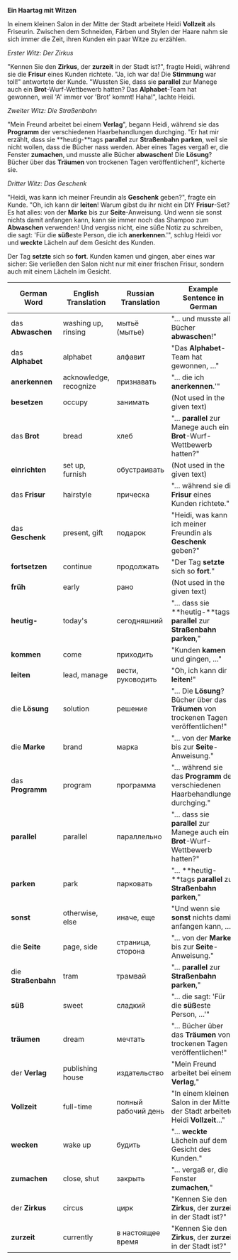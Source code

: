 **Ein Haartag mit Witzen**

In einem kleinen Salon in der Mitte der Stadt arbeitete Heidi **Vollzeit** als Friseurin. Zwischen dem Schneiden, Färben und Stylen der Haare nahm sie sich immer die Zeit, ihren Kunden ein paar Witze zu erzählen.

*Erster Witz: Der Zirkus*

"Kennen Sie den **Zirkus**, der **zurzeit** in der Stadt ist?", fragte Heidi, während sie die **Frisur** eines Kunden richtete. "Ja, ich war da! Die **Stimmung** war toll!" antwortete der Kunde. "Wussten Sie, dass sie **parallel** zur Manege auch ein **Brot**-Wurf-Wettbewerb hatten? Das **Alphabet**-Team hat gewonnen, weil 'A' immer vor 'Brot' kommt! Haha!", lachte Heidi.

*Zweiter Witz: Die Straßenbahn*

"Mein Freund arbeitet bei einem **Verlag**", begann Heidi, während sie das **Programm** der verschiedenen Haarbehandlungen durchging. "Er hat mir erzählt, dass sie **heutig-**tags **parallel** zur **Straßenbahn** **parken**, weil sie nicht wollen, dass die Bücher nass werden. Aber eines Tages vergaß er, die Fenster **zumachen**, und musste alle Bücher **abwaschen**! Die **Lösung**? Bücher über das **Träumen** von trockenen Tagen veröffentlichen!", kicherte sie.

*Dritter Witz: Das Geschenk*

"Heidi, was kann ich meiner Freundin als **Geschenk** geben?", fragte ein Kunde. "Oh, ich kann dir **leiten**! Warum gibst du ihr nicht ein DIY **Frisur**-Set? Es hat alles: von der **Marke** bis zur **Seite**-Anweisung. Und wenn sie sonst nichts damit anfangen kann, kann sie immer noch das Shampoo zum **Abwaschen** verwenden! Und vergiss nicht, eine süße Notiz zu schreiben, die sagt: 'Für die **süß**este Person, die ich **anerkennen**.'", schlug Heidi vor und **weckte** Lächeln auf dem Gesicht des Kunden.

Der Tag **setzte** sich so **fort**. Kunden kamen und gingen, aber eines war sicher: Sie verließen den Salon nicht nur mit einer frischen Frisur, sondern auch mit einem Lächeln im Gesicht.

| German Word          | English Translation     | Russian Translation    | Example Sentence in German                                                   |
|----------------------|-------------------------|------------------------|------------------------------------------------------------------------------|
| das **Abwaschen**    | washing up, rinsing     | мытьё (мытье)          | "… und musste alle Bücher **abwaschen**!"                                   |
| das **Alphabet**     | alphabet                | алфавит                | "Das **Alphabet**-Team hat gewonnen, …"                                     |
| **anerkennen**       | acknowledge, recognize  | признавать             | "… die ich **anerkennen**.'"                                                |
| **besetzen**         | occupy                  | занимать               | (Not used in the given text)                                                 |
| das **Brot**         | bread                   | хлеб                   | "… **parallel** zur Manege auch ein **Brot**-Wurf-Wettbewerb hatten?"        |
| **einrichten**       | set up, furnish         | обустраивать           | (Not used in the given text)                                                 |
| das **Frisur**       | hairstyle               | прическа               | "… während sie die **Frisur** eines Kunden richtete."                        |
| das **Geschenk**     | present, gift           | подарок                | "Heidi, was kann ich meiner Freundin als **Geschenk** geben?"               |
| **fortsetzen**       | continue                | продолжать             | "Der Tag **setzte** sich so **fort**."                                      |
| **früh**             | early                   | рано                   | (Not used in the given text)                                                 |
| **heutig-**          | today's                 | сегодняшний            | "… dass sie **heutig-**tags **parallel** zur **Straßenbahn** **parken**,"    |
| **kommen**           | come                    | приходить              | "Kunden **kamen** und gingen, …"                                            |
| **leiten**           | lead, manage            | вести, руководить      | "Oh, ich kann dir **leiten**!"                                               |
| die **Lösung**       | solution                | решение                | "… Die **Lösung**? Bücher über das **Träumen** von trockenen Tagen veröffentlichen!"|
| die **Marke**        | brand                   | марка                  | "… von der **Marke** bis zur **Seite**-Anweisung."                           |
| das **Programm**     | program                 | программа              | "… während sie das **Programm** der verschiedenen Haarbehandlungen durchging."|
| **parallel**         | parallel                | параллельно            | "… dass sie **parallel** zur Manege auch ein **Brot**-Wurf-Wettbewerb hatten?"|
| **parken**           | park                    | парковать              | "… **heutig-**tags **parallel** zur **Straßenbahn** **parken**,"             |
| **sonst**            | otherwise, else         | иначе, еще             | "Und wenn sie **sonst** nichts damit anfangen kann, …"                      |
| die **Seite**        | page, side              | страница, сторона      | "… von der **Marke** bis zur **Seite**-Anweisung."                           |
| die **Straßenbahn**  | tram                    | трамвай                | "… **parallel** zur **Straßenbahn** **parken**,"                            |
| **süß**              | sweet                   | сладкий                | "… die sagt: 'Für die **süß**este Person, …'"                               |
| **träumen**          | dream                   | мечтать                | "… Bücher über das **Träumen** von trockenen Tagen veröffentlichen!"        |
| der **Verlag**       | publishing house        | издательство           | "Mein Freund arbeitet bei einem **Verlag**,"                                |
| **Vollzeit**         | full-time               | полный рабочий день    | "In einem kleinen Salon in der Mitte der Stadt arbeitete Heidi **Vollzeit**…"|
| **wecken**           | wake up                 | будить                 | "… **weckte** Lächeln auf dem Gesicht des Kunden."                           |
| **zumachen**         | close, shut             | закрыть                | "… vergaß er, die Fenster **zumachen**,"                                    |
| der **Zirkus**       | circus                  | цирк                   | "Kennen Sie den **Zirkus**, der **zurzeit** in der Stadt ist?"               |
| **zurzeit**          | currently               | в настоящее время      | "Kennen Sie den **Zirkus**, der **zurzeit** in der Stadt ist?"               |
